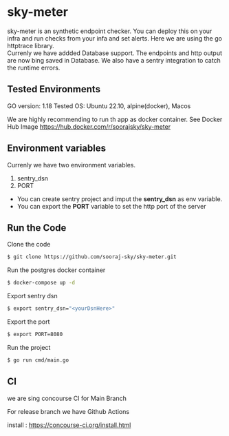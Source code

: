 # sky-meter

sky-meter is an synthetic endpoint checker. You can deploy this on your infra and run checks from your infa and set alerts. Here we are using the go httptrace library.  
Currenly we have addded Database support. The endpoints and http output are now bing saved in Database. We also have a sentry integration to catch the runtime errors.


## Tested Environments
GO version: 1.18
Tested OS: Ubuntu 22.10, alpine(docker), Macos

We are highly recommending to run th app as docker container. 
See Docker Hub Image 
https://hub.docker.com/r/soorajsky/sky-meter

## Environment variables
Currenly we have two environment variables.  
1. sentry_dsn
2. PORT

- You can create sentry project and imput the **sentry_dsn** as env variable.  
- You can export the **PORT** variable to set the http port of the server

## Run the Code
Clone the code
```sh  
$ git clone https://github.com/sooraj-sky/sky-meter.git
```  
Run the postgres docker container
```sh  
$ docker-compose up -d
```  
Export sentry dsn  
```sh
$ export sentry_dsn="<yourDsnHere>"
```  
Export the port
```sh
$ export PORT=8080
```
Run the project
```sh    
$ go run cmd/main.go  
```

## CI

we are sing concourse CI for  Main Branch

For release branch we have Github Actions

install : https://concourse-ci.org/install.html

